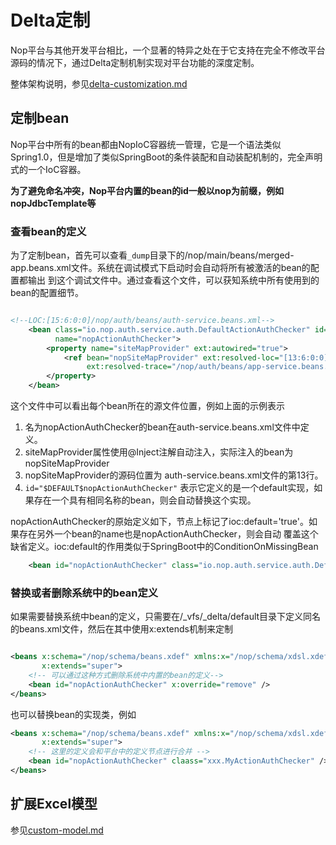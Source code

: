 # Delta定制

Nop平台与其他开发平台相比，一个显著的特异之处在于它支持在完全不修改平台源码的情况下，通过Delta定制机制实现对平台功能的深度定制。

整体架构说明，参见[delta-customization.md](delta/delta-customization.md)

## 定制bean

Nop平台中所有的bean都由NopIoC容器统一管理，它是一个语法类似Spring1.0，但是增加了类似SpringBoot的条件装配和自动装配机制的，完全声明式的一个IoC容器。

**为了避免命名冲突，Nop平台内置的bean的id一般以nop为前缀，例如nopJdbcTemplate等**

### 查看bean的定义

为了定制bean，首先可以查看`_dump`目录下的/nop/main/beans/merged-app.beans.xml文件。系统在调试模式下启动时会自动将所有被激活的bean的配置都输出
到这个调试文件中。通过查看这个文件，可以获知系统中所有使用到的bean的配置细节。

```xml

<!--LOC:[15:6:0:0]/nop/auth/beans/auth-service.beans.xml-->
    <bean class="io.nop.auth.service.auth.DefaultActionAuthChecker" id="$DEFAULT$nopActionAuthChecker" ioc:aop="false"
          name="nopActionAuthChecker">
        <property name="siteMapProvider" ext:autowired="true">
            <ref bean="nopSiteMapProvider" ext:resolved-loc="[13:6:0:0]/nop/auth/beans/auth-service.beans.xml"
                 ext:resolved-trace="/nop/auth/beans/app-service.beans.xml"/>
        </property>
    </bean>
```

这个文件中可以看出每个bean所在的源文件位置，例如上面的示例表示

1. 名为nopActionAuthChecker的bean在auth-service.beans.xml文件中定义。
2. siteMapProvider属性使用@Inject注解自动注入，实际注入的bean为 nopSiteMapProvider
3. nopSiteMapProvider的源码位置为 auth-service.beans.xml文件的第13行。
4. `id="$DEFAULT$nopActionAuthChecker"` 表示它定义的是一个default实现，如果存在一个具有相同名称的bean，则会自动替换这个实现。

nopActionAuthChecker的原始定义如下，节点上标记了ioc:default='true'。如果存在另外一个bean的name也是nopActionAuthChecker，则会自动
覆盖这个缺省定义。ioc:default的作用类似于SpringBoot中的ConditionOnMissingBean

```xml
    <bean id="nopActionAuthChecker" class="io.nop.auth.service.auth.DefaultActionAuthChecker" ioc:default="true"/>
```

### 替换或者删除系统中的bean定义

如果需要替换系统中bean的定义，只需要在/\_vfs/\_delta/default目录下定义同名的beans.xml文件，然后在其中使用x:extends机制来定制

```xml

<beans x:schema="/nop/schema/beans.xdef" xmlns:x="/nop/schema/xdsl.xdef"
       x:extends="super">
    <!-- 可以通过这种方式删除系统中内置的bean的定义-->
    <bean id="nopActionAuthChecker" x:override="remove" />
</beans>
```

也可以替换bean的实现类，例如

```xml
<beans x:schema="/nop/schema/beans.xdef" xmlns:x="/nop/schema/xdsl.xdef"
       x:extends="super">
    <!-- 这里的定义会和平台中的定义节点进行合并 -->
    <bean id="nopActionAuthChecker" claass="xxx.MyActionAuthChecker" />
</beans>
```

## 扩展Excel模型

参见[custom-model.md](model/custom-model.md)
